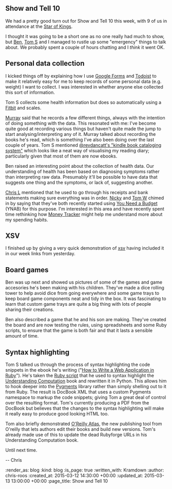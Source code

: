 Show and Tell 10
----------------

We had a pretty good turn out for Show and Tell 10 this week, with 9 of us in attendance at the [Star of Kings][].

I thought it was going to be a short one as no one really had much to show, but [Ben][], [Tom S][] and I managed to rustle up some "emergency" things to talk about. We probably spent a couple of hours chatting and I _think_ it went OK.

## Personal data collection

I kicked things off by explaining how I use [Google Forms][] and [Todoist][] to make it relatively easy for me to keep records of some personal data (e.g. weight) I want to collect. I was interested in whether anyone else collected this sort of information.

Tom S collects some health information but does so automatically using a [Fitbit][] and scales.

[Murray][] said that he records a few different things, always with the intention of doing something with the data. This resonated with me: I've become quite good at recording various things but haven't quite made the jump to start analysing/interpreting any of it. Murray talked about recording the books he's read, which is something I've also been doing over the last couple of years. Tom S mentioned [@revdancatt's "kindle book cataloging system"](https://twitter.com/revdancatt/status/572837279535915009/photo/1) which looks like a neat way of visualising my reading diary; particularly given that most of them are now ebooks.

Ben raised an interesting point about the collection of health data. Our understanding of health has been based on diagnosing symptoms rather than interpreting raw data. Presumably it'll be possible to have data that suggests one thing and the symptoms, or lack of, suggesting another.

[Chris L][] mentioned that he used to go through his receipts and bank statements making sure everything was in order. [Nicky][] and [Tom W][] chimed in by saying that they've both recently started using [You Need a Budget][] (YNAB) for this purpose. I'm interested in this area and have recently spent time rethinking how [Money Tracker][] might help me understand more about my spending habits.

## XSV

I finished up by giving a very quick demonstration of [xsv][] having included it in our week links from yesterday.

## Board games

Ben was up next and showed us pictures of some of the games and game accesories he's been making with his children. They've made a dice rolling tower to help avoid dice from going everywhere and some game trays to keep board game components neat and tidy in the box. It was fascinating to learn that custom game trays are quite a big thing with lots of people sharing their creations.

Ben also described a game that he and his son are making. They've created the board and are now testing the rules, using spreadsheets and some Ruby scripts, to ensure that the game is both fair and that it lasts a sensible amount of time.

## Syntax highlighting

Tom S talked us through the process of syntax highlighting the code snippets in the ebook he's writing ("[How to Write a Web Application in Ruby][]"). He's taken the [Ruby script][] that he used to syntax highlight the [Understanding Computation][] book and rewritten it in Python. This allows him to hook deeper into the [Pygments][] library rather than simply shelling out to it from Ruby. The result is DocBook XML that uses a custom Pygments namespace to markup the code snippets; giving Tom a great deal of control over the resulting format. Tom's currently producing a PDF from the DocBook but believes that the changes to the syntax highlighting will make it really easy to produce good looking HTML too.

Tom also briefly demonstrated [O'Reilly Atlas][], the new publishing tool from O'reilly that lets authors edit their books and build new versions. Tom's already made use of this to update the dead Rubyforge URLs in his Understanding Computation book.

Until next time.

-- Chris

[Ben]: https://twitter.com/beng
[Chris L]: http://blog.chrislowis.co.uk/
[Fitbit]: http://www.fitbit.com/
[Google Forms]: http://www.google.co.uk/forms/about/
[How to Write a Web Application in Ruby]: http://rubywebapp.com/
[Money Tracker]: https://github.com/chrisroos/money-tracker
[Murray]: https://twitter.com/hlame
[Nicky]: http://www.knotnicky.com/
[O'Reilly Atlas]: https://atlas.oreilly.com/
[Pygments]: http://pygments.org/
[Ruby script]: https://gist.github.com/tomstuart/4462577
[Star of Kings]: http://starofkings.co.uk/
[Todoist]: https://todoist.com/
[Tom S]: http://codon.com/
[Tom W]: https://tomafro.net/
[Understanding Computation]: http://computationbook.com/
[xsv]: https://github.com/BurntSushi/xsv
[You Need a Budget]: http://www.youneedabudget.com/

:render_as: blog
:kind: blog
:is_page: true
:written_with: Kramdown
:author: chris-roos
:created_at: 2015-03-12 14:30:00 +00:00
:updated_at: 2015-03-13 13:00:00 +00:00
:page_title: Show and Tell 10
